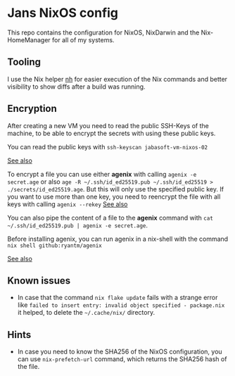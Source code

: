 # Jans NixOS config

This repo contains the configuration for NixOS, NixDarwin and the Nix-HomeManager for all of my systems.

## Tooling

I use the Nix helper [nh](https://github.com/viperML/nh) for easier execution of the Nix commands and better visibility to show diffs after a build was running.

## Encryption

After creating a new VM you need to read the public SSH-Keys of the machine, to be able to encrypt the secrets with using these public keys.

You can read the public keys with `ssh-keyscan jabasoft-vm-nixos-02`

[See also](https://nixos.wiki/wiki/Agenix)

To encrypt a file you can use either **agenix** with calling `agenix -e secret.age` or also `age -R ~/.ssh/id_ed25519.pub ~/.ssh/id_ed25519 > ./secrets/id_ed25519.age`. But this will only use the specified public key. If you want to use more than one key, you need to reencrypt the file with all keys with calling `agenix --rekey` [See also](https://github.com/ryantm/agenix?tab=readme-ov-file#rekeying)

You can also pipe the content of a file to the **agenix** command with `cat ~/.ssh/id_ed25519.pub | agenix -e secret.age`.

Before installing agenix, you can run agenix in a nix-shell with the command `nix shell github:ryantm/agenix`

[See also](https://jonascarpay.com/posts/2021-07-27-agenix.html)

## Known issues

- In case that the command `nix flake update` fails with a strange error like `failed to insert entry: invalid object specified - package.nix` it helped, to delete the `~/.cache/nix/` directory.

## Hints

- In case you need to know the SHA256 of the NixOS configuration, you can use `nix-prefetch-url` command, which returns the SHA256 hash of the file.
